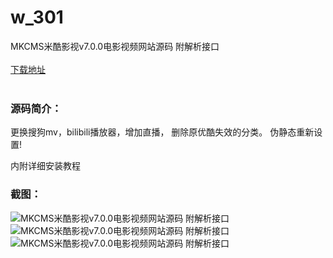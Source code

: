 # w_301
MKCMS米酷影视v7.0.0电影视频网站源码 附解析接口
<br/></br>
[下载地址](https://www.uuid2.com/301.html "下载地址")
<br/></br>
<h3>源码简介：</h3>
<p>更换搜狗mv，bilibili播放器，增加直播， 删除原优酷失效的分类。
伪静态重新设置!<p>
<p>内附详细安装教程<p>
<h3>截图：</h3>
<img src="https://www.uuid2.com/wp-content/uploads/img/202105/75d4526481.jpg" alt="MKCMS米酷影视v7.0.0电影视频网站源码 附解析接口"><img src="https://www.uuid2.com/wp-content/uploads/img/202105/75d4526487.jpg" alt="MKCMS米酷影视v7.0.0电影视频网站源码 附解析接口"><img src="https://www.uuid2.com/wp-content/uploads/img/202105/59e73b7384.jpg" alt="MKCMS米酷影视v7.0.0电影视频网站源码 附解析接口">
